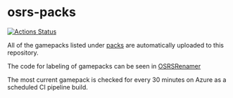 # osrs-packs

[![Actions Status](https://github.com/TSedlar/osrs-packs/workflows/CI/badge.svg?event=schedule)](https://github.com/TSedlar/osrs-packs/actions)

All of the gamepacks listed under [packs](packs/) are automatically uploaded to this repository.

The code for labeling of gamepacks can be seen in [OSRSRenamer](OSRSRenamer.groovy)

The most current gamepack is checked for every 30 minutes on Azure as a scheduled CI pipeline build.
